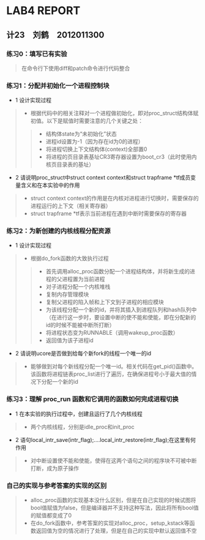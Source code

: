 # LAB4 REPORT
## 计23　刘鹤　2012011300

### 练习0：填写已有实验
> 在命令行下使用diff和patch命令进行代码整合

### 练习1：分配并初始化一个进程控制块

- 1 设计实现过程
> * 根据代码中的相关注释对一个进程做初始化，即对proc_struct结构体赋初值。以下是赋值时需要注意的几个关键之处：
>> * 结构体state为“未初始化”状态
>> * 进程id设置为-1（因为存在id为0的进程）
>> * 将进程切换上下文结构体(context)全部置0
>> * 将进程的页目录表基址CR3寄存器设置为boot_cr3（此时使用内核页目录表的基址）
- 2 请说明proc_struct中struct context context和struct trapframe *tf成员变量含义和在本实验中的作用
> * struct context context的作用是在内核对进程进行切换时，需要保存的进程运行的上下文（相关寄存器）
> * struct trapframe *tf表示当前进程在遇到中断时需要保存的寄存器

### 练习2：为新创建的内核线程分配资源

- 1 设计实现过程
> * 根据do_fork函数的大致执行过程
>> * 首先调用alloc_proc函数分配一个进程结构体，并将新生成的进程的父进程置为当前进程
>> * 对子进程分配一个内核堆栈
>> * 复制内存管理模块
>> * 复制父进程的陷入帧和上下文到子进程的相应模块
>> * 为该线程分配一个新的id，并将其插入到进程队列和hash队列中（在进行这一步时，要设置中断的使不能和使能，即在分配新的id的时候不能被中断所打断）
>> * 将进程状态变为RUNNABLE（调用wakeup_proc函数）
>> * 返回值为该子进程id
- 2 请说明ucore是否做到给每个新fork的线程一个唯一的id
> * 能够做到对每个新线程分配一个唯一id。相关代码在get_pid()函数中。该函数将进程链表proc_list进行了遍历，在确保进程号小于最大值的情况下分配一个新的id

### 练习3：理解 proc_run 函数和它调用的函数如何完成进程切换

- 1 在本实验的执行过程中，创建且运行了几个内核线程
> * 两个内核线程，分别是idle_proc和init_proc
- 2 语句local_intr_save(intr_flag);....local_intr_restore(intr_flag);在这里有何作用
> * 对中断设置使不能和使能，使得在这两个语句之间的程序块不可被中断打断，成为原子操作

### 自己的实现与参考答案的实现的区别

> * alloc_proc函数的实现基本没什么区别，但是在自己实现的时候试图将bool值赋值为false，但是编译器并不支持这种写法，因此将所有bool值的赋值都变成了0
> * 在do_fork函数中，参考答案的实现对alloc_proc，setup_kstack等函数返回值为空的情况进行了处理，但是在自己的实现中默认返回值不空